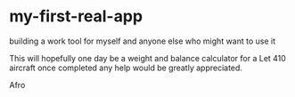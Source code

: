 # my-first-real-app
building a work tool for myself and anyone else who might want to use it 

This will hopefully one day be a weight and balance calculator for a Let 410 aircraft once completed
any help would be greatly appreciated.

Afro
